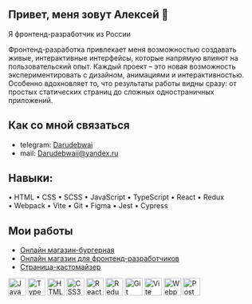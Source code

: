 ## Привет, меня зовут Алексей 👋
Я фронтенд-разработчик из России

Фронтенд-разработка привлекает меня возможностью создавать живые, интерактивные интерфейсы, которые напрямую влияют на пользовательский опыт. Каждый проект – это новая возможность экспериментировать с дизайном, анимациями и интерактивностью. Особенно вдохновляет то, что результаты работы видны сразу: от простых статических страниц до сложных одностраничных приложений.

Как со мной связаться
-
- telegram: [Darudebwai](https://t.me/Darudebwai)
- mail: Darudebwaii@yandex.ru


## Навыки:
 •	HTML •	CSS •	SCSS •	JavaScript •	TypeScript •	React •	Redux \
 •	Webpack •	Vite •	Git •	Figma •	Jest •	Cypress

## Мои работы 
- [Онлайн магазин-бургерная](https://github.com/Aldenwrk/stellar-burgers)
- [Онлайн магазин для фронтенд-разработчиков ](https://github.com/Aldenwrk/web-larek-frontend)
- [Страница-кастомайзер](https://github.com/Aldenwrk/blog-customizer)
<div align='left'>
<img src="https://cdn.jsdelivr.net/gh/devicons/devicon@latest/icons/javascript/javascript-plain.svg" alt="JavaScript" width="35" />
<img src="https://cdn.jsdelivr.net/gh/devicons/devicon@latest/icons/typescript/typescript-plain.svg" alt="TypeScript" width="35" />
<img src="https://cdn.jsdelivr.net/gh/devicons/devicon@latest/icons/html5/html5-plain.svg" alt="HTML5" width="35" />
<img src="https://cdn.jsdelivr.net/gh/devicons/devicon@latest/icons/css3/css3-original.svg" alt="CSS3" width="35" />
<img src="https://cdn.jsdelivr.net/gh/devicons/devicon@latest/icons/react/react-original-wordmark.svg" alt="React" width="35" />
<img src="https://cdn.jsdelivr.net/gh/devicons/devicon@latest/icons/redux/redux-original.svg" alt="Redux" width="35" />
<img src="https://cdn.jsdelivr.net/gh/devicons/devicon@latest/icons/git/git-original.svg" alt="Git" width="35" />
<img src="https://cdn.jsdelivr.net/gh/devicons/devicon@latest/icons/vite/vite-original.svg" alt="Vite" width="35" />
<img src="https://cdn.jsdelivr.net/gh/devicons/devicon@latest/icons/webpack/webpack-original.svg" alt="Webpack" width="35" />
<img src="https://cdn.jsdelivr.net/gh/devicons/devicon@latest/icons/postman/postman-original.svg" alt="Postman" width="35" />
</div>







